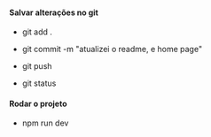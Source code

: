 #### Salvar alterações no git

* git add .
* git commit -m "atualizei o readme, e home page"
* git push

* git status

#### Rodar o projeto
* npm run dev